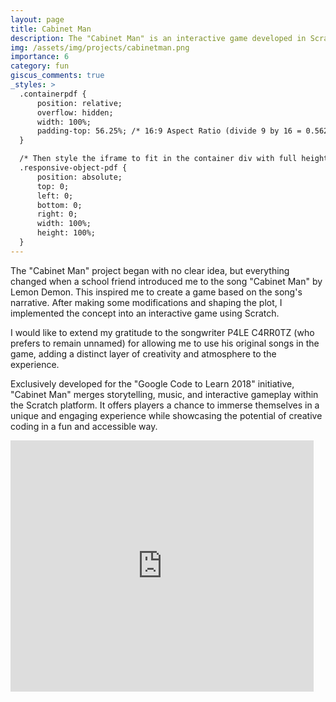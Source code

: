 ```yaml
---
layout: page
title: Cabinet Man
description: The "Cabinet Man" is an interactive game developed in Scratch, inspired by the song "Cabinet Man" by Lemon Demon. Created for the "Google Code to Learn 2018" initiative, this game combines music, storytelling, and engaging gameplay to create a fun and unique experience.
img: /assets/img/projects/cabinetman.png
importance: 6
category: fun
giscus_comments: true
_styles: >
  .containerpdf {
      position: relative;
      overflow: hidden;
      width: 100%;
      padding-top: 56.25%; /* 16:9 Aspect Ratio (divide 9 by 16 = 0.5625) */
  }

  /* Then style the iframe to fit in the container div with full height and width */
  .responsive-object-pdf {
      position: absolute;
      top: 0;
      left: 0;
      bottom: 0;
      right: 0;
      width: 100%;
      height: 100%;
  }
---
```


The "Cabinet Man" project began with no clear idea, but everything changed when a school friend introduced me to the song "Cabinet Man" by Lemon Demon. This inspired me to create a game based on the song's narrative. After making some modifications and shaping the plot, I implemented the concept into an interactive game using Scratch.

I would like to extend my gratitude to the songwriter P4LE C4RR0TZ (who prefers to remain unnamed) for allowing me to use his original songs in the game, adding a distinct layer of creativity and atmosphere to the experience.

Exclusively developed for the "Google Code to Learn 2018" initiative, "Cabinet Man" merges storytelling, music, and interactive gameplay within the Scratch platform. It offers players a chance to immerse themselves in a unique and engaging experience while showcasing the potential of creative coding in a fun and accessible way.

<iframe src="https://scratch.mit.edu/projects/238148859/embed" allowtransparency="true" width="485" height="402" frameborder="0" scrolling="no" allowfullscreen></iframe>

